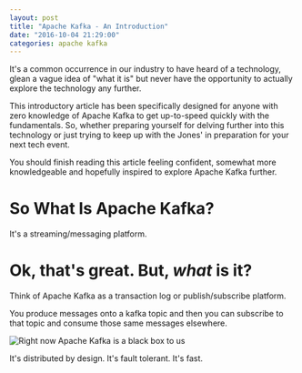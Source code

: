```yaml
---
layout: post
title: "Apache Kafka - An Introduction"
date: "2016-10-04 21:29:00"
categories: apache kafka
---
```

It's a common occurrence in our industry to have heard of a technology, glean a vague idea of "what it is" but never have the opportunity to actually explore the technology any further.

This introductory article has been specifically designed for anyone with zero knowledge of Apache Kafka to get up-to-speed quickly with the fundamentals. So, whether preparing yourself for delving further into this technology or just trying to keep up with the Jones' in preparation for your next tech event.

You should finish reading this article feeling confident, somewhat more knowledgeable and hopefully inspired to explore Apache Kafka further.

# So What Is Apache Kafka?

It's a streaming/messaging platform.

# Ok, that's great. But, _what_ is it?

Think of Apache Kafka as a transaction log or publish/subscribe platform.

You produce messages onto a kafka topic and then you can subscribe to that topic and consume those same messages elsewhere.

![Right now Apache Kafka is a black box to us](/assets/2016-10-04/apache_kafka_black_box.png)





It's distributed by design.
It's fault tolerant.
It's fast.





